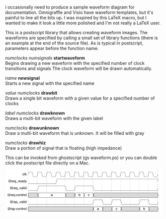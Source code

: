 I occasionally need to produce a sample waveform diagram for documentation. Omnigraffle and Visio have waveform templates, but it's painful to line all the bits up. I was inspired by this LaTeX macro, but I wanted to make it look a little more polished and I'm not really a LaTeX user.

This is a postscript library that allows creating waveform images. The waveforms are specified by calling a small set of library functions (there is an example at the end of the source file). As is typical in postscript, parameters appear before the function name.

_numclocks_ _numsignals_ __startwaveform__<br>
  Begins drawing a new waveform with the specified number of clock transitions and signals 
 The clock waveform will be drawn automatically.

_name_ __newsignal__<br>
  Starts a new signal with the specified name
  
_value_ _numclocks_ __drawbit__<br>
  Draws a single bit waveform with a given value for a specified number of clocks
  
_label_ _numclocks_ __drawknown__<br>
  Draws a multi-bit waveform with the given label
  
_numclocks_ __drawunknown__<br>
  Draw a multi-bit waveform that is unknown. It will be filled with gray
  
_numclocks_ __drawhiz__<br>
  Draw a portion of signal that is floating (high impedance)
  
This can be invoked from ghostscript (gs waveform.ps) or you can double click the 
postscript file directly on a Mac.

![sample](https://raw.githubusercontent.com/jbush001/DrawWaveform/master/example.png)

